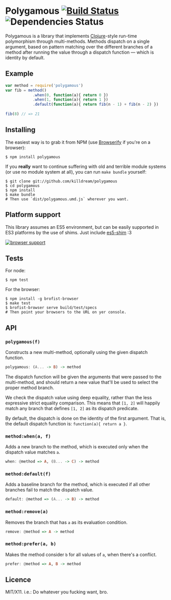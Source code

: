 Polygamous [![Build Status](https://travis-ci.org/killdream/polygamous.png)](https://travis-ci.org/killdream/polygamous) ![Dependencies Status](https://david-dm.org/killdream/polygamous.png)
==========

Polygamous is a library that implements [Clojure][]-style run-time polymorphism
through multi-methods. Methods dispatch on a single argument, based on pattern
matching over the different branches of a method after running the value
through a dispatch function — which is identity by default.

[Clojure]: http://clojure.org/multimethods


## Example

```js
var method = require('polygamous')
var fib = method()
            .when(0, function(a){ return 0 })
            .when(1, function(a){ return 1 })
            .default(function(a){ return fib(n - 1) + fib(n - 2) })
            
fib(8) // => 21
```


## Installing

The easiest way is to grab it from NPM (use [Browserify][] if you're on a
browser):

    $ npm install polygamous
    
If you **really** want to continue suffering with old and terrible module
systems (or use no module system at all), you can run `make bundle` yourself:

    $ git clone git://github.com/killdream/polygamous
    $ cd polygamous
    $ npm install
    $ make bundle
    # Then use `dist/polygamous.umd.js` wherever you want.
    
[browserify]: https://github.com/substack/node-browserify


## Platform support

This library assumes an ES5 environment, but can be easily supported in ES3
platforms by the use of shims. Just include [es5-shim][] :3

[es5-shim]: https://github.com/kriskowal/es5-shim

[![browser support](https://ci.testling.com/killdream/polygamous.png)](http://ci.testling.com/killdream/polygamous)


## Tests

For node:

    $ npm test
    
For the browser:

    $ npm install -g brofist-browser
    $ make test
    $ brofist-browser serve build/test/specs
    # Then point your browsers to the URL on yer console.


## API

### `polygamous(f)`

Constructs a new multi-method, optionally using the given dispatch function.

```hs
polygamous: (A... -> B) -> method
```

The dispatch function will be given the arguments that were passed to the
multi-method, and should return a new value that'll be used to select the
proper method branch.

We check the dispatch value using deep equality, rather than the less
expressive strict equality comparison. This means that `[1, 2]` will happily
match any branch that defines `[1, 2]` as its dispatch predicate.

By default, the dispatch is done on the identity of the first argument. That
is, the default dispatch function is: `function(a){ return a }`.


### `method:when(a, f)`

Adds a new branch to the method, which is executed only when the dispatch value
matches `a`.

```hs
when: @method => A, (B... -> C) -> method
```

### `method:default(f)`

Adds a baseline branch for the method, which is executed if all other branches
fail to match the dispatch value.

```hs
default: @method => (A... -> B) -> method
```

### `method:remove(a)`

Removes the branch that has `a` as its evaluation condition.

```hs
remove: @method => A -> method
```

### `method:prefer(a, b)`

Makes the method consider `b` for all values of `a`, when there's a conflict.

```hs
prefer: @method => A, B -> method
```



## Licence

MIT/X11. i.e.: Do whatever you fucking want, bro.
